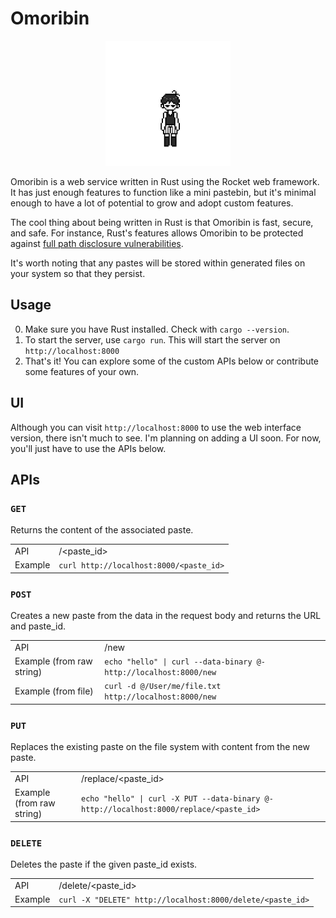 # Omoribin

<div align="center">
  <img src="/images/omori.gif" height=200 />
</div>

Omoribin is a web service written in Rust using the Rocket web framework. It has just enough features to function like a mini pastebin, but it's minimal enough to have a lot of potential to grow and adopt custom features.

The cool thing about being written in Rust is that Omoribin is fast, secure, and safe. For instance, Rust's features allows Omoribin to be protected against [full path disclosure vulnerabilities](https://owasp.org/www-community/attacks/Full_Path_Disclosure).

It's worth noting that any pastes will be stored within generated files on your system so that they persist.

## Usage
0. Make sure you have Rust installed. Check with `cargo --version`.
1. To start the server, use `cargo run`. This will start the server on `http://localhost:8000`
2. That's it! You can explore some of the custom APIs below or contribute some features of your own.

## UI
Although you can visit `http://localhost:8000` to use the web interface version, there isn't much to see. I'm planning on adding a UI soon. For now, you'll just have to use the APIs below.

## APIs
### `GET`
Returns the content of the associated paste.

|         |                                         |
|---------|-----------------------------------------|
| API     | /<paste_id>                             |
| Example | `curl http://localhost:8000/<paste_id>` |

### `POST`
Creates a new paste from the data in the request body and returns the URL and paste_id.

|                           |                                                                   |
|---------------------------|-------------------------------------------------------------------|
| API                       | /new                                                              |
| Example (from raw string) | `echo "hello" \| curl --data-binary @- http://localhost:8000/new` |
| Example (from file)       | `curl -d @/User/me/file.txt http://localhost:8000/new`            |

### `PUT`
Replaces the existing paste on the file system with content from the new paste.

|                           |                                                                                         |
|---------------------------|-----------------------------------------------------------------------------------------|
| API                       | /replace/<paste_id>                                                                     |
| Example (from raw string) | `echo "hello" \| curl -X PUT --data-binary @- http://localhost:8000/replace/<paste_id>` |

### `DELETE`
Deletes the paste if the given paste_id exists.

|         |                                                            |
|---------|------------------------------------------------------------|
| API     | /delete/<paste_id>                                         |
| Example | `curl -X "DELETE" http://localhost:8000/delete/<paste_id>` |
